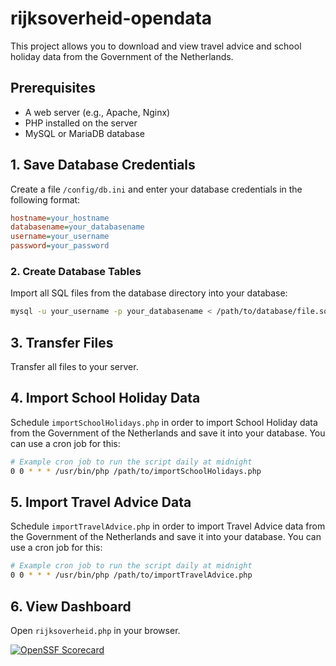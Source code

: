 ﻿# rijksoverheid-opendata

This project allows you to download and view travel advice and school holiday data from the Government of the Netherlands.

## Prerequisites
- A web server (e.g., Apache, Nginx)
- PHP installed on the server
- MySQL or MariaDB database

## 1. Save Database Credentials
Create a file `/config/db.ini` and enter your database credentials in the following format:
```ini
hostname=your_hostname
databasename=your_databasename
username=your_username
password=your_password
```

### 2. Create Database Tables
Import all SQL files from the database directory into your database:
```sh
mysql -u your_username -p your_databasename < /path/to/database/file.sql
```
## 3. Transfer Files
Transfer all files to your server.  

## 4. Import School Holiday Data
Schedule `importSchoolHolidays.php` in order to import School Holiday data from the Government of the Netherlands and save it into your database. You can use a cron job for this:
```sh
# Example cron job to run the script daily at midnight
0 0 * * * /usr/bin/php /path/to/importSchoolHolidays.php
```

## 5. Import Travel Advice Data
Schedule `importTravelAdvice.php` in order to import Travel Advice data from the Government of the Netherlands and save it into your database. You can use a cron job for this:
```sh
# Example cron job to run the script daily at midnight
0 0 * * * /usr/bin/php /path/to/importTravelAdvice.php
```

## 6. View Dashboard
Open `rijksoverheid.php` in your browser.
 
[![OpenSSF Scorecard](https://api.scorecard.dev/projects/github.com/{owner}/{repo}/badge)](https://scorecard.dev/viewer/?uri=github.com/{owner}/{repo})